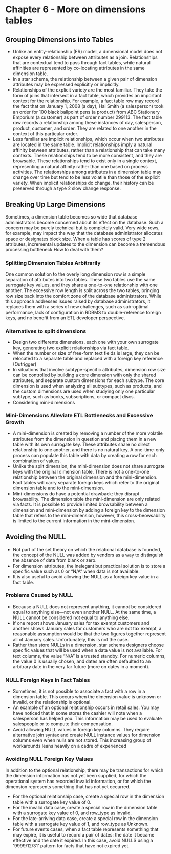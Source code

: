 # Chapter 6 - More on dimensions tables

## Grouping Dimensions into Tables

- Unlike an entity-relationship (ER) model, a dimensional model does not expose every relationship between attributes as a join. Relationships that are contextual tend to pass through fact tables, while natural affinities are represented by co-locating attributes in the same dimension table.
- In a star schema, the relationship between a given pair of dimension attributes may be expressed explicitly or implicitly. 
- Relationships of the explicit variety are the most familiar. They take the form of joins that intersect in a fact table, which provides an important context for the relationship. For example, a fact table row may record the fact that on January 1, 2008 (a day), Hal Smith (a salesperson) took an order for 100 black ballpoint pens (a product) from ABC Stationery Emporium (a customer) as part of order number 299113. The fact table row records a relationship among these instances of day, salesperson, product, customer, and order. They are related to one another in the context of this particular order.  
- Less familiar are implicit relationships, which occur when two attributes are located in the same table. Implicit relationships imply a natural affinity between attributes, rather than a relationship that can take many contexts. These relationships tend to be more consistent, and they are browsable. These relationships tend to exist only in a single context, representing a natural affinity rather than one based on process activities. The relationships among attributes in a dimension table may change over time but tend to be less volatile than those of the explicit variety. When implicit relationships do change, their history can be preserved through a type 2 slow change response.  

## Breaking Up Large Dimensions
Sometimes, a dimension table becomes so wide that database administrators become concerned about its effect on the database. Such a concern may be purely technical but is completely valid. Very wide rows, for example, may impact the way that the database administrator allocates space or designates block size. When a table has scores of type 2 attributes, incremental updates to the dimension can become a tremendous processing bottleneck.How to deal with them?

### Splitting Dimension Tables Arbitrarily
One common solution to the overly long dimension row is a simple separation of attributes into two tables. These two tables use the same surrogate key values, and they share a one-to-one relationship with one another. The excessive row length is split across the two tables, bringing row size back into the comfort zone of the
database administrators.
While this approach addresses issues raised by database administrators, it replaces them with a series of new challenges, such as sub-optimal performance, lack of configuration in RDBMS to double-reference foreign keys, and no benefit from an ETL developer perspective.
### Alternatives to split dimensions

- Design two differente dimensions, each one with your own surrogate key, generating two explicit relationships via fact table.
- When the number or size of free-form text fields is large, they can be relocated to a separate table and replaced with a foreign key reference (Outrigger)
- In situations that involve subtype-specific attributes, dimension row size can be controlled by building a core dimension with only the shared attributes, and separate custom dimensions for each subtype. The core dimension is used when analyzing all subtypes, such as products, and the custom dimensions are used when studying only one particular subtype, such as books, subscriptions, or compact discs.
- Considering mini-dimensions

### Mini-Dimensions Alleviate ETL Bottlenecks and Excessive Growth

- A mini-dimension is created by removing a number of the more volatile attributes from the dimension in question and placing them in a new table with its own surrogate key. These attributes share no direct relationship to one another, and there is no natural key. A one-time-only process can populate this table with data by creating a row for each combination of values.  
- Unlike the split dimension, the mini-dimension does not share surrogate keys with the original dimension table. There is not a one-to-one relationship between the original dimension and the mini-dimension. Fact tables will carry separate foreign keys which refer to the original dimension table and to the mini-dimension.
- Mini-dimensions do have a potential drawback: they disrupt browsability. The dimension table the mini-dimension are only related via facts. It is possible to provide limited browsability between a dimension and mini-dimension by adding a foreign key to the dimension table that refers to the mini-dimension, however, this cross-beowsability is limited to the current information in the mini-dimension. 

## Avoiding the NULL
- Not part of the set theory on which the relational database is founded, the concept of the NULL was added by vendors as a way to distinguish the absence of data from blank or zero.
- For dimension attributes, the inelegant but practical solution is to store a specific value such as 0 or “N/A” when data is not available.
- It is also useful to avoid allowing the NULL as a foreign key value in a fact table.

### Problems Caused by NULL

- Because a NULL does not represent anything, it cannot be considered equal to anything else—not even another NULL. At the same time, a NULL cannot be considered not equal to anything else.
- If one report shows January sales for tax exempt customers and another shows January sales for customers who are not tax exempt, a reasonable assumption would be that the two figures together represent all of January sales. Unfortunately, this is not the case.
- Rather than store NULLs in a dimension, star schema designers choose specific values that will be used when a data value is not available. For text columns, the value “N/A” is a trusted standby. For numeric columns, the value 0 is usually chosen, and dates are often defaulted to an arbitrary date in the very far future (more on dates in a moment).

### NULL Foreign Keys in Fact Tables
- Sometimes, it is not possible to associate a fact with a row in a dimension table. This occurs when the dimension value is unknown or invalid, or the relationship is optional.
- An example of an optional relationship occurs in retail sales. You may have noticed that in some stores the cashier will note when a salesperson has helped you. This information may be used to evaluate salespeople or to compute their compensation.
- Avoid allowing NULL values in foreign key columns. They require alternative join syntax and create NULL instance values for dimension columns even when nulls are not stored. This increasing group of workarounds leans heavily on a cadre of experienced

### Avoiding NULL Foreign Key Values
In addition to the optional relationship, there may be transactions for which the dimension information has not yet been supplied, for which the operational system has recorded invalid information, or for which the dimension represents something that has not yet occurred.

- For the optional relationship case, create a special row in the dimension table with a surrogate key value of 0.
- For the invalid data case, create a special row in the dimension table with a surrogate key value of 0, and row_type as Invalid.
- For the late-arriving data case, create a special row in the dimension table with a surrogate key value of 1, and row_type as Unknown.
- For future events cases, when a fact table represents something that may expire, it is useful to record a pair of dates: the date it became effective and the date it expired. In this case, avoid NULLS using a '9999/12/31' pattern for facts that have not expired yet.





